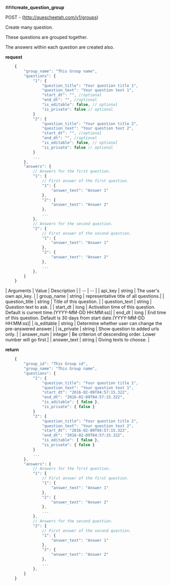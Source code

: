 ###**create_question_group**


POST - (http://quescheetah.com/v1/groups)

Create many question.

These questions are grouped together.

The answers within each question are created also.

**request**
```javascript
    {
        "group_name": "This Group name",
        "questions": {
            "1": {
                "question_title": "Your question title 1",
                "question_text": "Your question text 1",
                "start_dt": "", //optional
                "end_dt": "", //optional
                "is_editable": false, // optional
                "is_private": false // optional
            }
            "2": {
                "question_title": "Your question title 2",
                "question_text": "Your question text 2",
                "start_dt": "", //optional
                "end_dt": "", //optional
                "is_editable": false, // optional
                "is_private": false // optional
            }
            ...
        },
        "answers": {
            // Answers for the first question.
            "1": {
                // First answer of the first question.
                "1": {
                    "answer_text": "Answer 1"
                },
                "2": {
                    "answer_text": "Answer 2"
                },
                ...
            },
            // Answers for the second question.
            "2": {
                // First answer of the second question.
                "1": {
                    "answer_text": "Answer 1"
                },
                "2": {
                    "answer_text": "Answer 2"
                },
                ...
            },
        }
    }
```
| Arguments | Value | Description |
| --        | --    |
| api_key | string | The user's own api_key. |
| group_name | string | representative title of all questions.| 
| question_title | string | Title of this question. |
| question_text  | string  | Question text to ask. |
| start_dt | long | Activation time of this question. Default is current time.(YYYY-MM-DD HH:MM:ss)|
| end_dt | long | End time of this question. Default is 30 days from start date.(YYYY-MM-DD HH:MM:ss)|
| is_editable | string | Determine whether user can change the pre-answered answer.|
| is_private | string | Show question to added urls only. |
| answer_num | integer | Be criterion of descending order. Lower number will go first.|
| answer_text | string | Giving texts to choose. |


**return**
```javascript
    {
        "group_id": "This Group id",
        "group_name": "This Group name",
        "questions": {
            "1": {
                "question_title": "Your question title 1",
                "question_text": "Your question text 1",
                "start_dt": "2016-02-09T04:57:15.322",
                "end_dt": "2016-02-09T04:57:15.322",
                "is_editable": { false },
                "is_private": { false }
            }
            "2": {
                "question_title": "Your question title 2",
                "question_text": "Your question text 2",
                "start_dt": "2016-02-09T04:57:15.322",
                "end_dt": "2016-02-09T04:57:15.322",
                "is_editable": { false },
                "is_private": { false }
            }
            ...
        },
        "answers": {
            // Answers for the first question.
            "1": {
                // First answer of the first question.
                "1": {
                    "answer_text": "Answer 1"
                },
                "2": {
                    "answer_text": "Answer 2"
                },
                ...
            },
            // Answers for the second question.
            "2": {
                // First answer of the second question.
                "1": {
                    "answer_text": "Answer 1"
                },
                "2": {
                    "answer_text": "Answer 2"
                },
                ...
            },
        }
    }
```